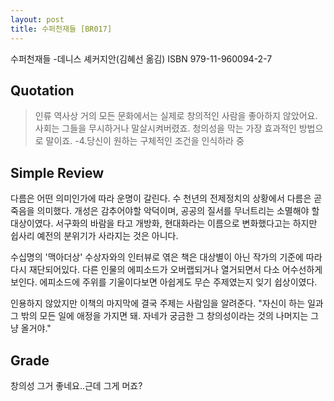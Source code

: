 ```yaml
---
layout: post
title: 수퍼천재들 [BR017]
---
```


수퍼천재들
-데니스 셰커지안(김혜선 옮김)
ISBN 979-11-960094-2-7

## Quotation <i class="fa fa-quote-left" aria-hidden="true"></i>

>인류  역사상 거의 모든 문화에서는 실제로 창의적인 사람을 좋아하지 않았어요. 사회는 그들을 무시하거나 말살시켜버렸죠. 청의성을 막는 가장 효과적인 방법으로 말이죠.
-4.당신이 원하는 구체적인 조건을 인식하라 중

## Simple Review <i class="fa fa-comment" aria-hidden="true"></i>

<span class="drop">다</span>름은 어떤 의미인가에 따라 운명이 갈린다. 수 천년의 전제정치의 상황에서 다름은 곧 죽음을 의미했다. 개성은 감추어야할 악덕이며, 공공의 질서를 무너트리는 소멸해야 할 대상이였다. 서구화의 바람을 타고 개방화, 현대화라는 이름으로 변화했다고는 하지만 쉽사리 예전의 분위기가 사라지는 것은 아니다.

수십명의 '맥아더상' 수상자와의 인터뷰로 엮은 책은 대상별이 아닌 작가의 기준에 따라 다시 재단되어있다. 다른 인물의 에피소드가 오버랩되거나 열거되면서 다소 어수선하게 보인다. 에피소드에 주위를 기울이다보면 아쉽게도 무슨 주제였는지 잊기 쉽상이였다.

인용하지 않았지만 이책의 마지막에 결국 주제는 사람임을 알려준다. <span class="em">"자신이 하는 일과 그 밖의 모든 일에 애정을 가지면 돼. 자네가 궁금한 그 창의성이라는 것의 나머지는 그냥 올거야."</span>

## Grade <i class="fa fa-paragraph" aria-hidden="true"></i>

<i class="fa fa-star" aria-hidden="true"></i>
<i class="fa fa-star" aria-hidden="true"></i>
<!-- <i class="fa fa-star" aria-hidden="true"></i> -->
<!-- <i class="fa fa-star-o" aria-hidden="true"></i> -->
<i class="fa fa-star-half-o" aria-hidden="true"></i>
<!-- <i class="fa fa-star-o" aria-hidden="true"></i> -->
<i class="fa fa-star-o" aria-hidden="true"></i>
<i class="fa fa-star-o" aria-hidden="true"></i>

창의성 그거 좋네요..근데 그게 머죠?